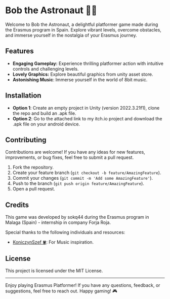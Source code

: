 # Bob the Astronaut 👨‍🚀

Welcome to Bob the Astronaut, a delightful platformer game made during the Erasmus program in Spain. Explore vibrant levels, overcome obstacles, and immerse yourself in the nostalgia of your Erasmus journey.

## Features 

- **Engaging Gameplay:** Experience thrilling platformer action with intuitive controls and challenging levels.
- **Lovely Graphics:** Explore beautiful graphics from unity asset store.
- **Astonishing Music**: Immerse yourself in the world of 8bit music. 

## Installation
- **Option 1**: Create an empty project in Unity (version 2022.3.21f1), clone the repo and build an .apk file.
- **Option 2**: Go to the attached link to my itch.io project and download the .apk file on your android device. 

## Contributing

Contributions are welcome! If you have any ideas for new features, improvements, or bug fixes, feel free to submit a pull request. 

1. Fork the repository.
2. Create your feature branch (`git checkout -b feature/AmazingFeature`).
3. Commit your changes (`git commit -m 'Add some AmazingFeature'`).
4. Push to the branch (`git push origin feature/AmazingFeature`).
5. Open a pull request.

## Credits

This game was developed by sokq44 during the Erasmus program in Malaga (Spain) - internship in company Forja Roja.

Special thanks to the following individuals and resources:

- [KoniczynSzef 🍀](https://github.com/KoniczynSzef): For Music inspiration.

## License

This project is licensed under the MIT License.

---

Enjoy playing Erasmus Platformer! If you have any questions, feedback, or suggestions, feel free to reach out. Happy gaming! 🎮
